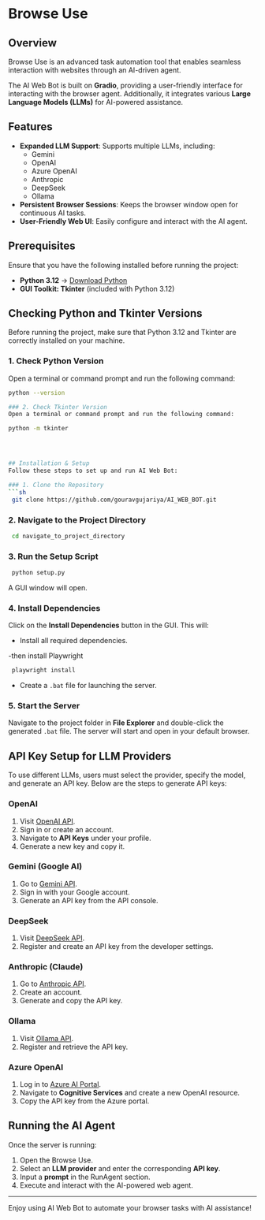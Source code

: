 # Browse Use

## Overview
Browse Use is an advanced task automation tool that enables seamless interaction with websites through an AI-driven agent. 

The AI Web Bot is built on **Gradio**, providing a user-friendly interface for interacting with the browser agent. Additionally, it integrates various **Large Language Models (LLMs)** for AI-powered assistance.

## Features
- **Expanded LLM Support**: Supports multiple LLMs, including:
  - Gemini
  - OpenAI
  - Azure OpenAI
  - Anthropic
  - DeepSeek
  - Ollama
- **Persistent Browser Sessions**: Keeps the browser window open for continuous AI tasks.
- **User-Friendly Web UI**: Easily configure and interact with the AI agent.

## Prerequisites
Ensure that you have the following installed before running the project:

- **Python 3.12** → [Download Python](https://www.python.org/downloads/release/python-3120/)
- **GUI Toolkit: Tkinter** (included with Python 3.12)
## Checking Python and Tkinter Versions

Before running the project, make sure that Python 3.12 and Tkinter are correctly installed on your machine.
### 1. Check Python Version

Open a terminal or command prompt and run the following command:

```bash
python --version

### 2. Check Tkinter Version
Open a terminal or command prompt and run the following command:

python -m tkinter




## Installation & Setup
Follow these steps to set up and run AI Web Bot:

### 1. Clone the Repository
```sh
 git clone https://github.com/gouravgujariya/AI_WEB_BOT.git
```

### 2. Navigate to the Project Directory
```sh
 cd navigate_to_project_directory
```

### 3. Run the Setup Script
```sh
 python setup.py
```
A GUI window will open.

### 4. Install Dependencies
Click on the **Install Dependencies** button in the GUI. This will:
- Install all required dependencies.

-then install Playwright

```sh
 playwright install
```

- Create a `.bat` file for launching the server.

### 5. Start the Server
Navigate to the project folder in **File Explorer** and double-click the generated `.bat` file. The server will start and open in your default browser.

## API Key Setup for LLM Providers
To use different LLMs, users must select the provider, specify the model, and generate an API key. Below are the steps to generate API keys:

### OpenAI
1. Visit [OpenAI API](https://platform.openai.com/signup/).
2. Sign in or create an account.
3. Navigate to **API Keys** under your profile.
4. Generate a new key and copy it.

### Gemini (Google AI)
1. Go to [Gemini API](https://aistudio.google.com/app/apikey).
2. Sign in with your Google account.
3. Generate an API key from the API console.

### DeepSeek
1. Visit [DeepSeek API](https://api-docs.deepseek.com/).
2. Register and create an API key from the developer settings.

### Anthropic (Claude)
1. Go to [Anthropic API](https://console.anthropic.com/login?returnTo=%2F%3F).
2. Create an account.
3. Generate and copy the API key.

### Ollama
1. Visit [Ollama API](https://ollama.com/).
2. Register and retrieve the API key.

### Azure OpenAI
1. Log in to [Azure AI Portal](https://azure.microsoft.com/en-us/products/cognitive-services/openai-service/).
2. Navigate to **Cognitive Services** and create a new OpenAI resource.
3. Copy the API key from the Azure portal.

## Running the AI Agent
Once the server is running:
1. Open the Browse Use.
2. Select an **LLM provider** and enter the corresponding **API key**.
3. Input a **prompt** in the RunAgent section.
4. Execute and interact with the AI-powered web agent.


---

Enjoy using AI Web Bot to automate your browser tasks with AI assistance!

